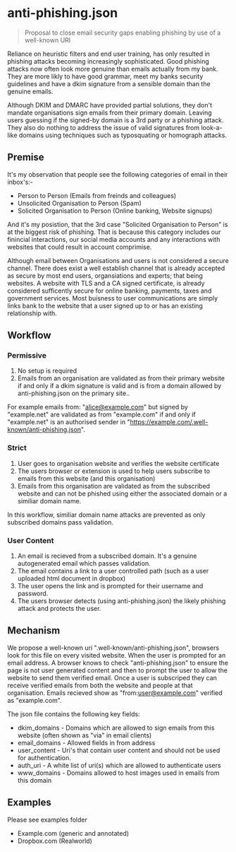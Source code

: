 # anti-phishing.json
> Proposal to close email security gaps enabling phishing by use of a well-known URI

Reliance on heuristic filters and end user training, has only resulted in phishing attacks becoming increasingly sophisticated. Good phishing attacks now often look more genuine than emails actually from my bank. They are more likly to have good grammar, meet my banks security guidelines and have a dkim signature from a sensible domain than the genuine emails. 

Although DKIM and DMARC have provided partial solutions, they don't mandate organisations sign emails from their primary domain. Leaving users guessing if the signed-by domain is a 3rd party or a phishing attack. They also do nothing to address the issue of valid signatures from look-a-like domains using techniques such as typosquating or homograph attacks.

## Premise
It's my observation that people see the following categories of email in their inbox's:-
 * Person to Person (Emails from freinds and colleagues)
 * Unsolicited Organisation to Person (Spam)
 * Solicited Organisation to Person (Online banking, Website signups)

And it's my posistion, that the 3rd case "Solicited Organisation to Person" is at the biggest risk of phishing. That is because this category includes our finincial interactions, our social media accounts and any interactions with websites that could result in account comprimise.

Although email between Organisations and users is not considered a secure channel. There does exist a well establish channel that is already accepted as secure by most end users, organsiations and experts; that being websites. A website with TLS and a CA signed certificate, is already considered sufficently secure for online banking, payments, taxes and government services. Most buisness to user communications are simply links bank to the website that a user signed up to or has an existing relationship with.

## Workflow

### Permissive
 1. No setup is required
 2. Emails from an organisation are validated as from their primary website if and only if a dkim signature is valid and is from a domain allowed by anti-phishing.json on the primary site.. 
 
For example emails from: "alice@example.com" but signed by "example.net" are validated as from "example.com" if and only if "example.net" is an authorised sender in "https://example.com/.well-known/anti-phishing.json".

### Strict
 1. User goes to organisation website and verifies the website certificate
 2. The users browser or extension is used to help users subscribe to emails from this website (and this organisation)
 3. Emails from this organisation are validated as from the subscribed website and can not be phished using either the associated domain or a similiar domain name. 
 
In this workflow, similiar domain name attacks are prevented as only subscribed domains pass validation.

### User Content
 1. An email is recieved from a subscribed domain. It's a genuine autogenerated email which passes validation.
 2. The email contains a link to a user controlled path (such as a user uploaded html document in dropbox)
 3. The user opens the link and is prompted for their username and password.
 4. The users browser detects (using anti-phishing.json) the likely phishing attack and protects the user.

## Mechanism
We propose a well-known uri ".well-known/anti-phishing.json", browsers look for this file on every visited website. When the user is prompted for an email address. A browser knows to check "anti-phishing.json" to ensure the page is not user generated content and then to prompt the user to allow the website to send them verified email. Once a user is subscriped they can receive verified emails from both the website and people at that organisation. Emails recieved show as "from:user@example.com" verified as "example.com".

The json file contains the following key fields:
 * dkim_domains - Domains which are allowed to sign emails from this website (often shown as "via" in email clients)
 * email_domains - Allowed fields in from address
 * user_content - Uri's that contain user content and should not be used for authentication.
 * auth_uri - A white list of uri(s) which are allowed to authenticate users
 * www_domains - Domains allowed to host images used in emails from this domain
 

## Examples
Please see examples folder
 * Example.com (generic and annotated)
 * Dropbox.com (Realworld)
